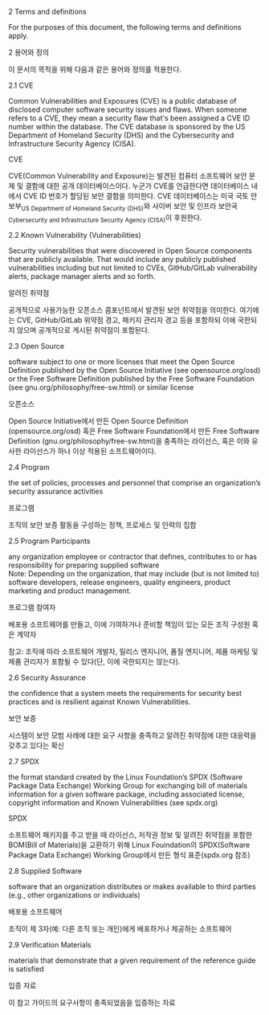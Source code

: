 2	Terms and definitions

For the purposes of this document, the following terms and definitions apply.

2 용어와 정의

이 문서의 목적을 위해 다음과 같은 용어와 정의를 적용한다.

2.1 CVE

Common Vulnerabilities and Exposures (CVE) is a public database of disclosed computer software security issues and flaws. When someone refers to a CVE, they mean a security flaw that's been assigned a CVE ID number within the database. The CVE database is sponsored by the US Department of Homeland Security (DHS) and the Cybersecurity and Infrastructure Security Agency (CISA).

CVE

CVE(Common Vulnerability and Exposure)는 발견된 컴퓨터 소프트웨어 보안 문제 및 결함에 대한 공개 데이터베이스이다. 누군가 CVE를 언급한다면 데이터베이스 내에서 CVE ID 번호가 할당된 보안 결함을 의미한다. CVE 데이터베이스는 미국 국토 안보부<sub>US Department of Homeland Security (DHS)</sub>와 사이버 보안 및 인프라 보안국<sub>Cybersecurity and Infrastructure Security Agency (CISA)</sub>이 후원한다.  

2.2 Known Vulnerability (Vulnerabilities)

Security vulnerabilities that were discovered in Open Source components that are publicly available. That would include any publicly published vulnerabilities including but not limited to CVEs, GitHub/GitLab vulnerability alerts, package manager alerts and so forth.  

알려진 취약점

공개적으로 사용가능한 오픈소스 콤포넌트에서 발견된 보안 취약점을 의미한다. 여기에는 CVE, GitHub/GitLab 위약점 경고, 패키지 관리자 경고 등을 포함하되 이에 국한되지 않으며 공개적으로 게시된 취약점이 포함된다. 

2.3 Open Source

software subject to one or more licenses that meet the Open Source Definition published by the Open Source Initiative (see opensource.org/osd) or the Free Software Definition published by the Free Software Foundation (see gnu.org/philosophy/free-sw.html) or similar license

오픈소스

Open Source Initiative에서 만든 Open Source Definition (opensource.org/osd) 혹은 Free Software Foundation에서 만든 Free Software Definition (gnu.org/philosophy/free-sw.html)을 충족하는 라이선스, 혹은 이와 유사한 라이선스가 하나 이상 적용된 소프트웨어이다.

2.4 Program

the set of policies, processes and personnel that comprise an organization’s security assurance activities

프로그램

조직의 보안 보증 활동을 구성하는 정책, 프로세스 및 인력의 집합

2.5 Program Participants

any organization employee or contractor that defines, contributes to or has responsibility for preparing supplied software  
Note: Depending on the organization, that may include (but is not limited to) software developers, release engineers, quality engineers, product marketing and product management.

프로그램 참여자

배포용 소프트웨어를 만들고, 이에 기여하거나 준비할 책임이 있는 모든 조직 구성원 혹은 계약자

참고: 조직에 따라 소프트웨어 개발자, 릴리스 엔지니어, 품질 엔지니어, 제품 마케팅 및 제품 관리자가 포함될 수 있다(단, 이에 국한되지는 않는다).

2.6 Security Assurance

the confidence that a system meets the requirements for security best practices and is resilient against Known Vulnerabilities.

보안 보증

시스템이 보안 모범 사례에 대한 요구 사항을 충족하고 알려진 취약점에 대한 대응력을 갖추고 있다는 확신

2.7 SPDX

the format standard created by the Linux Foundation’s SPDX (Software Package Data Exchange) Working Group for exchanging bill of materials information for a given software package, including associated license, copyright information and Known Vulnerabilities (see spdx.org)

SPDX

소프트웨어 패키지를 주고 받을 때 라이선스, 저작권 정보 및 알려진 취약점을 포함한 BOM(Bill of Materials)을 교환하기 위해 Linux Fouindation의 SPDX(Software Package Data Exchange) Working Group에서 만든 형식 표준(spdx.org 참조)


2.8 Supplied Software

software that an organization distributes or makes available to third parties (e.g., other organizations or individuals)

배포용 소프트웨어

조직이 제 3자(예: 다른 조직 또는 개인)에게 배포하거나 제공하는 소프트웨어


2.9 Verification Materials

materials that demonstrate that a given requirement of the reference guide is satisfied

입증 자료

이 참고 가이드의 요구사항이 충족되었음을 입증하는 자료
